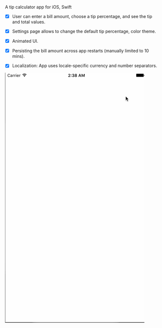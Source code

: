 A tip calculator app for iOS, Swift

* [x] User can enter a bill amount, choose a tip percentage, and see the tip and total values.
* [x] Settings page allows to change the default tip percentage, color theme.
* [x] Animated UI.
* [x] Persisting the bill amount across app restarts (manually limited to 10 mins).
* [x] Localization: App uses locale-specific currency and number separators.


![Video Walkthrough](TipCalculator.gif)

